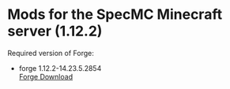 # Mods for the SpecMC Minecraft server (1.12.2)
Required version of Forge: 
- forge 1.12.2-14.23.5.2854\
[Forge Download](https://files.minecraftforge.net/maven/net/minecraftforge/forge/1.12.2-14.23.5.2854/forge-1.12.2-14.23.5.2854-installer.jar)
